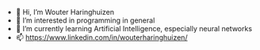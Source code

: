 - 👋 Hi, I’m Wouter Haringhuizen
- 👀 I’m interested in programming in general
- 🌱 I’m currently learning Artificial Intelligence, especially neural networks
- 📫 https://www.linkedin.com/in/wouterharinghuizen/

<!---
12602426/12602426 is a ✨ special ✨ repository because its `README.md` (this file) appears on your GitHub profile.
You can click the Preview link to take a look at your changes.
--->
